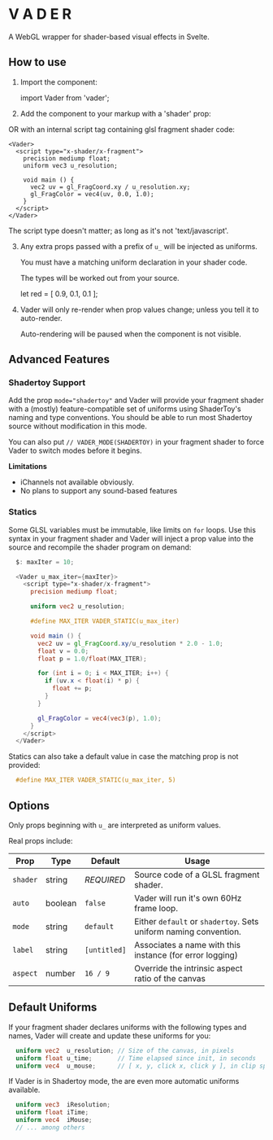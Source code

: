 
# V A D E R

A WebGL wrapper for shader-based visual effects in Svelte.


## How to use

1. Import the component:

    import Vader from 'vader';

2. Add the component to your markup with a 'shader' prop:

    <Vader shader={myFragmentSource} />
 
  OR with an internal script tag containing glsl fragment shader code:

    <Vader>
      <script type="x-shader/x-fragment">
        precision mediump float;
        uniform vec3 u_resolution;
 
        void main () {
          vec2 uv = gl_FragCoord.xy / u_resolution.xy;
          gl_FragColor = vec4(uv, 0.0, 1.0);
        }
      </script>
    </Vader>

  The script type doesn't matter; as long as it's not 'text/javascript'.

3. Any extra props passed with a prefix of `u_` will be injected as uniforms.

   You must have a matching uniform declaration in your shader code.

   The types will be worked out from your source.

    let red = [ 0.9, 0.1, 0.1 ];

    <Vader u_color={red} />
      <script type="x-shader/x-fragment">
        precision mediump float;
        uniform vec3 u_color;
 
        void main () {
          gl_FragColor = vec4(color, 1.0);
        }
      </script>
    </Vader>

4. Vader will only re-render when prop values change; unless you tell
   it to auto-render.

     <Vader shader={myFragmentSource} auto />

   Auto-rendering will be paused when the component is not visible.


## Advanced Features

### Shadertoy Support

Add the prop `mode="shadertoy"` and Vader will provide your fragment shader
with a (mostly) feature-compatible set of uniforms using ShaderToy's naming
and type conventions. You should be able to run most Shadertoy source without
modification in this mode.

You can also put `// VADER_MODE(SHADERTOY)` in your fragment shader to force
Vader to switch modes before it begins.

**Limitations**
- iChannels not available obviously.
- No plans to support any sound-based features

### Statics

Some GLSL variables must be immutable, like limits on `for` loops. Use this
syntax in your fragment shader and Vader will inject a prop value into the
source and recompile the shader program on demand:

  ```glsl
    $: maxIter = 10;

    <Vader u_max_iter={maxIter}>
      <script type="x-shader/x-fragment">
        precision mediump float;

        uniform vec2 u_resolution;

        #define MAX_ITER VADER_STATIC(u_max_iter)
 
        void main () {
          vec2 uv = gl_FragCoord.xy/u_resolution * 2.0 - 1.0;
          float v = 0.0;
          float p = 1.0/float(MAX_ITER);

          for (int i = 0; i < MAX_ITER; i++) {
            if (uv.x < float(i) * p) {
              float += p;
            }
          }

          gl_FragColor = vec4(vec3(p), 1.0);
        }
      </script>
    </Vader>
  ```

Statics can also take a default value in case the matching prop is not provided:

  ```glsl
    #define MAX_ITER VADER_STATIC(u_max_iter, 5)
  ```

## Options

Only props beginning with `u_` are interpreted as uniform values.

Real props include:

| Prop     | Type    | Default      | Usage   |
| -------- | ------- | ------------ | ------- |
| `shader` | string  | *REQUIRED*   | Source code of a GLSL fragment shader. |
| `auto`   | boolean | `false`      | Vader will run it's own 60Hz frame loop. |
| `mode`   | string  | `default`    | Either `default` or `shadertoy`. Sets uniform naming convention. |
| `label`  | string  | `[untitled]` | Associates a name with this instance (for error logging) |
| `aspect` | number  | `16 / 9`     | Override the intrinsic aspect ratio of the canvas |


## Default Uniforms

If your fragment shader declares uniforms with the following types and names,
Vader will create and update these uniforms for you:

  ```glsl
    uniform vec2  u_resolution; // Size of the canvas, in pixels
    uniform float u_time;       // Time elapsed since init, in seconds
    uniform vec4  u_mouse;      // [ x, y, click x, click y ], in clip space
  ```

If Vader is in Shadertoy mode, the are even more automatic uniforms available.

  ```glsl
    uniform vec3  iResolution;
    uniform float iTime;
    uniform vec4  iMouse;
    // ... among others
  ```

